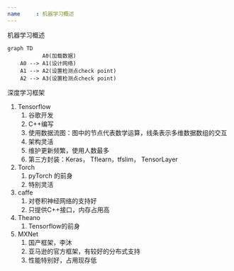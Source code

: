 ```yaml
---
name     : 机器学习概述
---
```


机器学习概述

```mermaid
graph TD
           A0(加载数据)
    A0 --> A1(设计网络)
    A1 --> A2(设置检测点check point)
    A2 --> A3(设置检测点check point)

```



深度学习框架
1. Tensorflow
	1. 谷歌开发
	2. C++编写
	3. 使用数据流图：图中的节点代表数学运算，线条表示多维数据数组的交互
	4. 架构灵活
	5. 维护更新频繁，使用人数最多
	6. 第三方封装：Keras， Tflearn，tfslim， TensorLayer
3. Torch
	1. pyTorch 的前身
	2. 特别灵活
5. caffe
	1. 对卷积神经网络的支持好
	2. 只提供C++接口，内存占用高
7. Theano
	1. Tensorflow的前身
9. MXNet
	1. 国产框架，李沐
	2. 亚马逊的官方框架，有较好的分布式支持
	3. 性能特别好，占用现存低
